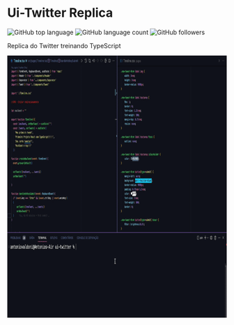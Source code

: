 # Ui-Twitter Replica

![GitHub top language](https://img.shields.io/github/languages/top/Valdoni9/ui-twitter?style=plastic)
![GitHub language count](https://img.shields.io/github/languages/count/Valdoni9/ui-twitter?style=plastic)
![GitHub followers](https://img.shields.io/github/followers/Valdoni9?style=social)

Replica do Twitter treinando TypeScript

<p align="center">
  <img width="100%" height="600" src="src/assets/Demonstração.gif"
</p>
